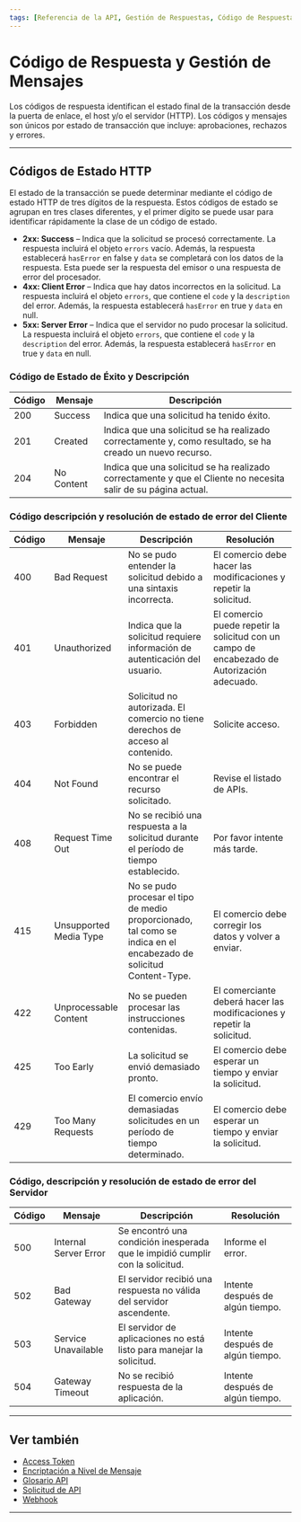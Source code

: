 ```yaml
---
tags: [Referencia de la API, Gestión de Respuestas, Código de Respuesta, Código de Estado HTTP]
---
```


# Código de Respuesta y Gestión de Mensajes

Los códigos de respuesta identifican el estado final de la transacción desde la puerta de enlace, el host y/o el servidor (HTTP). Los códigos y mensajes son únicos por estado de transacción que incluye: aprobaciones, rechazos y errores.

---

## Códigos de Estado HTTP

El estado de la transacción se puede determinar mediante el código de estado HTTP de tres dígitos de la respuesta. Estos códigos de estado se agrupan en tres clases diferentes, y el primer dígito se puede usar para identificar rápidamente la clase de un código de estado.

- **2xx: Success** – Indica que la solicitud se procesó correctamente. La respuesta incluirá el objeto `errors` vacío. Además, la respuesta establecerá `hasError` en false y `data` se completará con los datos de la respuesta. Esta puede ser la respuesta del emisor o una respuesta de error del procesador.
- **4xx: Client Error** – Indica que hay datos incorrectos en la solicitud. La respuesta incluirá el objeto `errors`, que contiene el `code` y la `description` del error. Además, la respuesta establecerá `hasError` en true y `data` en null.
- **5xx: Server Error** – Indica que el servidor no pudo procesar la solicitud. La respuesta incluirá el objeto `errors`, que contiene el `code` y la `description` del error. Además, la respuesta establecerá `hasError` en true y `data` en null.

<!--
type: tab
titles: 2xx, 4xx, 5xx
-->

### Código de Estado de Éxito y Descripción

| Código | Mensaje          | Descripción                                                                                                    |
|--------|------------------|----------------------------------------------------------------------------------------------------------------|
| 200    | Success          | Indica que una solicitud ha tenido éxito.                                                                      |
| 201    | Created          | Indica que una solicitud se ha realizado correctamente y, como resultado, se ha creado un nuevo recurso.       |
| 204    | No Content       | Indica que una solicitud se ha realizado correctamente y que el Cliente no necesita salir de su página actual. |


<!--
type: tab
-->

### Código descripción y resolución de estado de error del Cliente

| Código | Mensaje                | Descripción                                                                                                        | Resolución                                                                                  |
|--------|------------------------|--------------------------------------------------------------------------------------------------------------------|---------------------------------------------------------------------------------------------|
| 400    | Bad Request            | No se pudo entender la solicitud debido a una sintaxis incorrecta.                                                 | El comercio debe hacer las modificaciones y repetir la solicitud.                           |
| 401    | Unauthorized           | Indica que la solicitud requiere información de autenticación del usuario.                                         | El comercio puede repetir la solicitud con un campo de encabezado de Autorización adecuado. |
| 403    | Forbidden              | Solicitud no autorizada. El comercio no tiene derechos de acceso al contenido.                                     | Solicite acceso.                                                                            |
| 404    | Not Found              | No se puede encontrar el recurso solicitado.                                                                       | Revise el listado de APIs.                                                                  |
| 408    | Request Time Out       | No se recibió una respuesta a la solicitud durante el período de tiempo establecido.                               | Por favor intente más tarde.                                                                |
| 415    | Unsupported Media Type | No se pudo procesar el tipo de medio proporcionado, tal como se indica en el encabezado de solicitud Content-Type. | El comercio debe corregir los datos y volver a enviar.                                      |
| 422    | Unprocessable Content  | No se pueden procesar las instrucciones contenidas.                                                                | El comerciante deberá hacer las modificaciones y repetir la solicitud.                      |
| 425    | Too Early              | La solicitud se envió demasiado pronto.                                                                            | El comercio debe esperar un tiempo y enviar la solicitud.                                   |
| 429    | Too Many Requests      | El comercio envío demasiadas solicitudes en un período de tiempo determinado.                                      | El comercio debe esperar un tiempo y enviar la solicitud.                                   |
<!--
type: tab
-->

### Código, descripción y resolución de estado de error del Servidor

| Código | Mensaje               | Descripción                                                                   | Resolución                       |
|--------|-----------------------|-------------------------------------------------------------------------------|----------------------------------|
| 500    | Internal Server Error | Se encontró una condición inesperada que le impidió cumplir con la solicitud. | Informe el error.                |
| 502    | Bad Gateway           | El servidor recibió una respuesta no válida del servidor ascendente.          | Intente después de algún tiempo. |
| 503    | Service Unavailable   | El servidor de aplicaciones no está listo para manejar la solicitud.          | Intente después de algún tiempo. |
| 504    | Gateway Timeout       | No se recibió respuesta de la aplicación.                                     | Intente después de algún tiempo. |

<!-- type: tab-end -->

---

## Ver también

- [Access Token](?path=docs/spanish/referencia-api/accessToken.md)
- [Encriptación a Nivel de Mensaje](?path=docs/spanish/referencia-api/encriptacion.md)
- [Glosario API](?path=docs/spanish/referencia-api/glosario-api.md)
- [Solicitud de API](?path=docs/spanish/referencia-api/solicitud-api.md)
- [Webhook](?path=docs/spanish/referencia-api/4-notificaciones.md)

---
